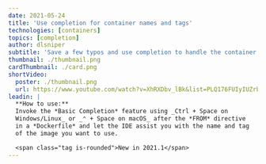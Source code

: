 ```yaml
---
date: 2021-05-24
title: 'Use completion for container names and tags'
technologies: [containers]
topics: [completion]
author: dlsniper
subtitle: 'Save a few typos and use completion to handle the container name and tag in a Dockerfile'
thumbnail: ./thumbnail.png
cardThumbnail: ./card.png
shortVideo:
  poster: ./thumbnail.png
  url: https://www.youtube.com/watch?v=XhRXDbv_lBk&list=PLQ176FUIyIUZrbrlz4AY1V8VzBJKZyVlW&index=137
leadin: |
  **How to use:**
  Invoke the *Basic Completion* feature using _Ctrl + Space on 
  Windows/Linux_ or _⌃ + Space on macOS_ after the *FROM* directive
  in a *Dockerfile* and let the IDE assist you with the name and tag
  of the image you want to use.

  <span class="tag is-rounded">New in 2021.1</span>
---
```

